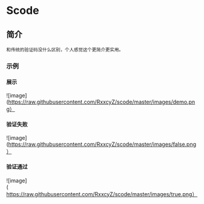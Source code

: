 # Scode

## 简介

```
和传统的验证码没什么区别，个人感觉这个更简介更实用。
```

### 示例
#### 展示
 ![image](https://raw.githubusercontent.com/RxxcyZ/scode/master/images/demo.png）
#### 验证失败
 ![image](https://raw.githubusercontent.com/RxxcyZ/scode/master/images/false.png）
#### 验证通过
 ![image](https://raw.githubusercontent.com/RxxcyZ/scode/master/images/true.png）
